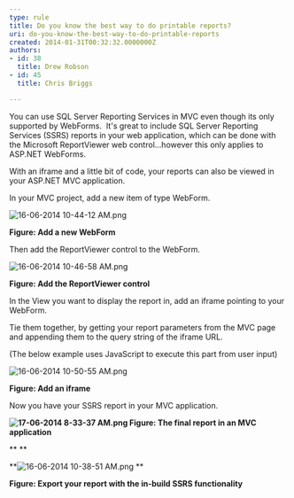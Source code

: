 ```yaml
---
type: rule
title: Do you know the best way to do printable reports?
uri: do-you-know-the-best-way-to-do-printable-reports
created: 2014-01-31T00:32:32.0000000Z
authors:
- id: 38
  title: Drew Robson
- id: 45
  title: Chris Briggs

---
```


 ​​​​​​​You can use SQL Server Reporting Services in MVC even though its only supported by WebForms.​ 
​
It's great to include ​SQL Server Reporting Services (SSRS) reports in your web application, which can be done with the Microsoft ReportViewer web control...however this only applies to ASP.NET WebForms.

With an iframe and a little bit of code, your reports can also be viewed in your ASP.NET MVC application.

In your MVC project, add a new item of type WebForm.

![16-06-2014 10-44-12 AM.png](/SoftwareDevelopment/RulesToBetterMVC/PublishingImages/16-06-2014%2010-44-12%20AM.png)

**Figure: Add a new WebForm**

Then add the ReportViewer control to the WebForm.

![16-06-2014 10-46-58 AM.png](/SoftwareDevelopment/RulesToBetterMVC/PublishingImages/16-06-2014%2010-46-58%20AM.png)

**Figure: Add the ReportViewer control**

In the View you want to display the report in, add an iframe pointing to your WebForm.

​Tie them together, by getting your report parameters from the MVC page and appending them to the query string of the iframe URL.

(The below example uses JavaScript to execute this part from user input)

![16-06-2014 10-50-55 AM.png](/SoftwareDevelopment/RulesToBetterMVC/PublishingImages/16-06-2014%2010-50-55%20AM.png)

**Figure: Add an iframe**

Now you have your SSRS report in your MVC application.

**​​![17-06-2014 8-33-37 AM.png](/SoftwareDevelopment/RulesToBetterMVC/PublishingImages/17-06-2014%208-33-37%20AM.png)​
Figure: The final report in an MVC application**

**
**

**![16-06-2014 10-38-51 AM.png](/SoftwareDevelopment/RulesToBetterMVC/PublishingImages/16-06-2014%2010-38-51%20AM.png)
**

**Figure: Export your report with the in-build SSRS functionality**

